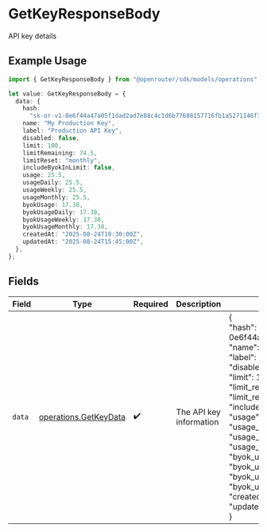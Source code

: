 # GetKeyResponseBody

API key details

## Example Usage

```typescript
import { GetKeyResponseBody } from "@openrouter/sdk/models/operations";

let value: GetKeyResponseBody = {
  data: {
    hash:
      "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",
    name: "My Production Key",
    label: "Production API Key",
    disabled: false,
    limit: 100,
    limitRemaining: 74.5,
    limitReset: "monthly",
    includeByokInLimit: false,
    usage: 25.5,
    usageDaily: 25.5,
    usageWeekly: 25.5,
    usageMonthly: 25.5,
    byokUsage: 17.38,
    byokUsageDaily: 17.38,
    byokUsageWeekly: 17.38,
    byokUsageMonthly: 17.38,
    createdAt: "2025-08-24T10:30:00Z",
    updatedAt: "2025-08-24T15:45:00Z",
  },
};
```

## Fields

| Field                                                                                                                                                                                                                                                                                                                                                                                                                                                                                                                                         | Type                                                                                                                                                                                                                                                                                                                                                                                                                                                                                                                                          | Required                                                                                                                                                                                                                                                                                                                                                                                                                                                                                                                                      | Description                                                                                                                                                                                                                                                                                                                                                                                                                                                                                                                                   | Example                                                                                                                                                                                                                                                                                                                                                                                                                                                                                                                                       |
| --------------------------------------------------------------------------------------------------------------------------------------------------------------------------------------------------------------------------------------------------------------------------------------------------------------------------------------------------------------------------------------------------------------------------------------------------------------------------------------------------------------------------------------------- | --------------------------------------------------------------------------------------------------------------------------------------------------------------------------------------------------------------------------------------------------------------------------------------------------------------------------------------------------------------------------------------------------------------------------------------------------------------------------------------------------------------------------------------------- | --------------------------------------------------------------------------------------------------------------------------------------------------------------------------------------------------------------------------------------------------------------------------------------------------------------------------------------------------------------------------------------------------------------------------------------------------------------------------------------------------------------------------------------------- | --------------------------------------------------------------------------------------------------------------------------------------------------------------------------------------------------------------------------------------------------------------------------------------------------------------------------------------------------------------------------------------------------------------------------------------------------------------------------------------------------------------------------------------------- | --------------------------------------------------------------------------------------------------------------------------------------------------------------------------------------------------------------------------------------------------------------------------------------------------------------------------------------------------------------------------------------------------------------------------------------------------------------------------------------------------------------------------------------------- |
| `data`                                                                                                                                                                                                                                                                                                                                                                                                                                                                                                                                        | [operations.GetKeyData](../../models/operations/getkeydata.md)                                                                                                                                                                                                                                                                                                                                                                                                                                                                                | :heavy_check_mark:                                                                                                                                                                                                                                                                                                                                                                                                                                                                                                                            | The API key information                                                                                                                                                                                                                                                                                                                                                                                                                                                                                                                       | {<br/>"hash": "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",<br/>"name": "My Production Key",<br/>"label": "Production API Key",<br/>"disabled": false,<br/>"limit": 100,<br/>"limit_remaining": 74.5,<br/>"limit_reset": "monthly",<br/>"include_byok_in_limit": false,<br/>"usage": 25.5,<br/>"usage_daily": 25.5,<br/>"usage_weekly": 25.5,<br/>"usage_monthly": 25.5,<br/>"byok_usage": 17.38,<br/>"byok_usage_daily": 17.38,<br/>"byok_usage_weekly": 17.38,<br/>"byok_usage_monthly": 17.38,<br/>"created_at": "2025-08-24T10:30:00Z",<br/>"updated_at": "2025-08-24T15:45:00Z"<br/>} |